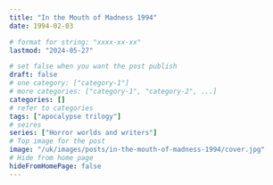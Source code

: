 ```yaml
---
title: "In the Mouth of Madness 1994"
date: 1994-02-03

# format for string: "xxxx-xx-xx"
lastmod: "2024-05-27"

# set false when you want the post publish
draft: false
# one category: ["category-1"]
# more categories: ["category-1", "category-2", ...]
categories: []
# refer to categories
tags: ["apocalypse trilogy"]
# seires
series: ["Horror worlds and writers"]
# Top image for the post
image: "/uk/images/posts/in-the-mouth-of-madness-1994/cover.jpg"
# Hide from home page
hideFromHomePage: false
---
```


<!--more-->